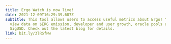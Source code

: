 ```yaml
---
title: Ergo Watch is now live!
date: 2021-12-09T16:29:39.687Z
subtitle: This tool allows users to access useful metrics about Ergo! You can
  view data on $ERG emission, developer and user growth, oracle pools and
  SigUSD. Check out the latest blog for details.
link: bit.ly/3lRSfNw
---
```

